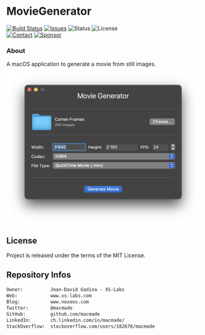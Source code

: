 MovieGenerator
==============

[![Build Status](https://img.shields.io/github/actions/workflow/status/macmade/MovieGenerator/ci-mac.yaml?label=macOS&logo=apple)](https://github.com/macmade/MovieGenerator/actions/workflows/ci-mac.yaml)
[![Issues](http://img.shields.io/github/issues/macmade/MovieGenerator.svg?logo=github)](https://github.com/macmade/MovieGenerator/issues)
![Status](https://img.shields.io/badge/status-active-brightgreen.svg?logo=git)
![License](https://img.shields.io/badge/license-mit-brightgreen.svg?logo=open-source-initiative)  
[![Contact](https://img.shields.io/badge/follow-@macmade-blue.svg?logo=twitter&style=social)](https://twitter.com/macmade)
[![Sponsor](https://img.shields.io/badge/sponsor-macmade-pink.svg?logo=github-sponsors&style=social)](https://github.com/sponsors/macmade)

### About

A macOS application to generate a movie from still images.

![Screenshot](Assets/Screenshot.png "Screenshot")

License
-------

Project is released under the terms of the MIT License.

Repository Infos
----------------

    Owner:          Jean-David Gadina - XS-Labs
    Web:            www.xs-labs.com
    Blog:           www.noxeos.com
    Twitter:        @macmade
    GitHub:         github.com/macmade
    LinkedIn:       ch.linkedin.com/in/macmade/
    StackOverflow:  stackoverflow.com/users/182676/macmade
